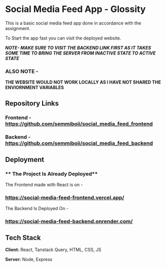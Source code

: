 
# Social Media Feed App - Glossity

This is a basic social media feed app done in accordance with the assignment.

To Start the app fast you can visit the deployed website.

***NOTE- MAKE SURE TO VISIT THE BACKEND LINK FIRST AS IT TAKES SOME TIME TO BRING THE SERVER FROM INACTIVE STATE TO ACTIVE STATE***

### ALSO NOTE -

**THE WEBSITE WOULD NOT WORK LOCALLY AS I HAVE NOT SHARED THE ENVIORNMENT VARIABLES**

## Repository Links

### Frontend - https://github.com/semmiboii/social_media_feed_frontend

### Backend - https://github.com/semmiboii/social_media_feed_backend


## Deployment

 ### ** The Project Is Already Deployed** 

The Frontend made with React is on -

### https://social-media-feed-frontend.vercel.app/

The Backend Is Deployed On -

### https://social-media-feed-backend.onrender.com/


## Tech Stack

**Client:** React, Tanstack Query, HTML, CSS, JS

**Server:** Node, Express

